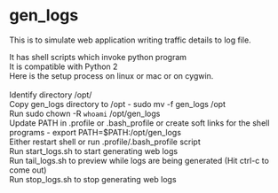 <html>
<h1>gen_logs</h1>
This is to simulate web application writing traffic details to log file.

It has shell scripts which invoke python program<br>
It is compatible with Python 2<br>
Here is the setup process on linux or mac or on cygwin.<br>
<br>
Identify directory /opt/<br>
Copy gen_logs directory to /opt - sudo mv -f gen_logs /opt<br>
Run sudo chown -R `whoami` /opt/gen_logs<br>
Update PATH in .profile or .bash_profile or create soft links for the shell programs - export PATH=$PATH:/opt/gen_logs<br>
Either restart shell or run .profile/.bash_profile script<br>
Run start_logs.sh to start generating web logs<br>
Run tail_logs.sh to preview while logs are being generated (Hit ctrl-c to come out)<br>
Run stop_logs.sh to stop generating web logs<br>
<html>
